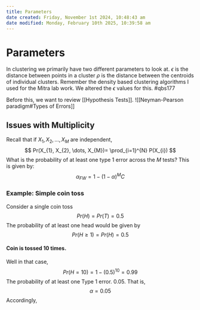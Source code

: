 ```yaml
---
title: Parameters
date created: Friday, November 1st 2024, 10:48:43 am
date modified: Monday, February 10th 2025, 10:39:58 am
---
```

# Parameters
In clustering we primarily have two different parameters to look at. 
$\epsilon$ is the distance between points in a cluster
$\rho$ is the distance between the centroids of individual clusters. 
Remember the density based clustering algorithms I used for the Mitra lab work. We altered the $\epsilon$ values for this. 
#qbs177 


Before this, we want to review [[Hypothesis Tests]]. 
![[Neyman-Pearson paradigm#Types of Errors]]

## Issues with Multiplicity
Recall that if $X_{1}, X_{2}, \dots,X_{M}$ are independent, 
$$
Pr(X_{1}, X_{2}, \dots, X_{M})= \prod_{i=1}^{N} P(X_{i})
$$
What is the probability of at least one type 1 error across the $M$ tests? This is given by:
$$
\alpha _{FW} = 1-(1-\alpha)^{M}C
$$

### Example: Simple coin toss 
Consider a single coin toss 
$$
Pr(H) = Pr(T) = 0.5
$$
The probability of at least one head would be given by 
$$
Pr(H \geq 1) = Pr(H) = 0.5
$$
#### Coin is tossed 10 times. 
Well in that case, 
$$
Pr(H = 10) =1 - (0.5)^{10} = 0.99
$$
The probability of at least one Type $1$ error. $0.05$. That is, 
$$
\alpha = 0.05
$$
Accordingly, 
